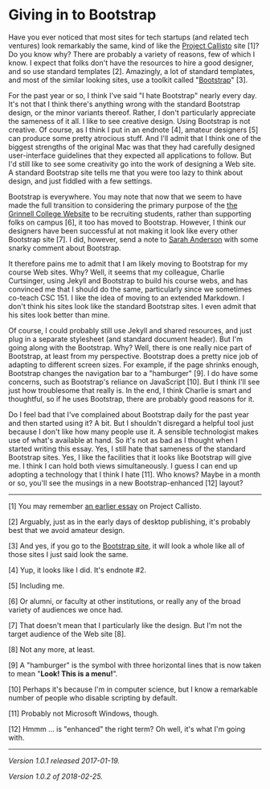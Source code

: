 Giving in to Bootstrap
======================

Have you ever noticed that most sites for tech startups (and related
tech ventures) look remarkably the same, kind of like the [Project
Callisto](https://www.projectcallisto.org/) site [1]?  Do you know
why?  There are probably a variety of reasons, few of which I know.
I expect that folks don't have the resources to hire a good designer,
and so use standard templates [2].  Amazingly, a lot of standard
templates, and most of the similar looking sites, use a toolkit called
"[Bootstrap](http://getbootstrap.com/)" [3].

For the past year or so, I think I've said "I hate Bootstrap" nearly
every day.  It's not that I think there's anything wrong with the
standard Bootstrap design, or the minor variants thereof.  Rather,
I don't particularly appreciate the sameness of it all.  I like to see
creative design.  Using Bootstrap is not creative.  Of course, as I think
I put in an endnote [4], amateur designers [5] can produce some pretty
atrocious stuff.  And I'll admit that I think one of the biggest strengths
of the original Mac was that they had carefully designed user-interface
guidelines that they expected all applications to follow.  But I'd still
like to see some creativity go into the work of designing a Web site.
A standard Bootstrap site tells me that you were too lazy to think about
design, and just fiddled with a few settings.

Bootstrap is everywhere.  You may note that now that we seem to have
made the full transition to considering the primary purpose of the [the
Grinnell College Website](http://www.grinnell.edu) to be recruiting
students, rather than supporting folks on campus [6], it too has moved
to Bootstrap.  However, I think our designers have been successful at
not making it look like every other Bootstrap site [7].  I did, however,
send a note to [Sarah Anderson](anderson-dralus) with some snarky comment
about Bootstrap.

It therefore pains me to admit that I am likely moving to Bootstrap for
my course Web sites.  Why?  Well, it seems that my colleague, Charlie
Curtsinger, using Jekyll and Bootstrap to build his course webs, and has
convinced me that I should do the same, particularly since we sometimes
co-teach CSC 151.  I like the idea of moving to an extended Markdown.  I
don't think his sites look like the standard Bootstrap sites.  I even admit
that his sites look better than mine.

Of course, I could probably still use Jekyll and shared resources, and just
plug in a separate stylesheet (and standard document header).  But I'm
going along with the Bootstrap.  Why?  Well, there is one really nice part
of Bootstrap, at least from my perspective.  Bootstrap does a pretty nice
job of adapting to different screen sizes.  For example, if the page shrinks
enough, Bootstrap changes the navigation bar to a "hamburger" [9].  I do
have some concerns, such as Bootstrap's reliance on JavaScript [10].  But
I think I'll see just how troublesome that really is.  In the end, I think
Charlie is smart and thoughtful, so if he uses Bootstrap, there are
probably good reasons for it.

Do I feel bad that I've complained about Bootstrap daily for the past
year and then started using it?  A bit.  But I shouldn't disregard a
helpful tool just because I don't like how many people use it.  A sensible
technologist makes use of what's available at hand.  So it's not as bad
as I thought when I started writing this essay.  Yes, I still hate that
sameness of the standard Bootstrap sites.  Yes, I like the facilities
that it looks like Bootstrap will give me.  I think I can hold both
views simultaneously.  I guess I can end up adopting a technology that
I think I hate [11].  Who knows?  Maybe in a month or so, you'll see the
musings in a new Bootstrap-enhanced [12] layout?

---

[1] You may remember [an earlier essay](software-for-reporting-sexual-assault)
on Project Callisto.

[2] Arguably, just as in the early days of desktop publishing, it's
probably best that we avoid amateur design.

[3] And yes, if you go to the [Bootstrap site](http://getbootstrap.com/), it
will look a whole like all of those sites I just said look the same.

[4] Yup, it looks like I did.  It's endnote #2.

[5] Including me.

[6] Or alumni, or faculty at other institutions, or really any of the
broad variety of audiences we once had.

[7] That doesn't mean that I particularly like the design.  But I'm not
the target audience of the Web site [8].

[8] Not any more, at least.

[9] A "hamburger" is the symbol with three horizontal lines that is now
taken to mean "**Look!  This is a menu!**".

[10] Perhaps it's because I'm in computer science, but I know a remarkable 
number of people who disable scripting by default.

[11] Probably not Microsoft Windows, though.

[12] Hmmm ... is "enhanced" the right term?  Oh well, it's what I'm going
with.

---

*Version 1.0.1 released 2017-01-19.*

*Version 1.0.2 of 2018-02-25.*

